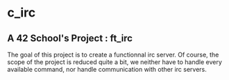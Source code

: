 # c_irc

## A 42 School's Project : ft_irc

The goal of this project is to create a functionnal irc server.
Of course, the scope of the project is reduced quite a bit,
we neither have to handle every available command,
nor handle communication with other irc servers.